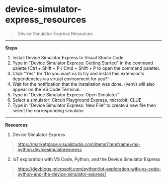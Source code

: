 # device-simulator-express_resources
> Device Simulator Express Resources

---
**Steps**
1. Install Device Simulator Express to Visual Studio Code
2. Type in "Device Simulator Express: Getting Started" in the command palette (Ctrl + Shift + P / Cmd + Shift + P to open the command palette).
3. Click "Yes" for 'Do you want us to try and install this extension's dependencies via virtual environment for you?'
4. Wait for the notification that the installation was done. (venv) will also appear on the VS Code Terminal.
5. Type in "Device Simulator Express: Open Simulator"
6. Select a simulator: Circuit Playground Express, micro:bit, CLUE
7. Type in "Device Simulator Express: New File" to create a new file then select the corresponding simulator

---
**Resources**

1. Device Simulator Express
> https://marketplace.visualstudio.com/items?itemName=ms-python.devicesimulatorexpress

2. IoT exploration with VS Code, Python, and the Device Simulator Express
> https://devblogs.microsoft.com/python/iot-exploration-with-vs-code-python-and-the-device-simulator-express/

